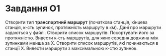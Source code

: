 # Завдання О1
Створити тип **транспортний маршрут** (початкова станція, кінцева станція, к-сть зупинок, протяжність маршруту в км).  Дані про маршрути задаються у файлі. Створити список маршрутів. Посортувати його за протяжністю. Вивести к-сть маршрутів, для яких середня довжина між зупинками менша за X. Створити список маршрутів, які починаються в станції Х. Вивести маршрути з максимальною к-стю зупинок.
